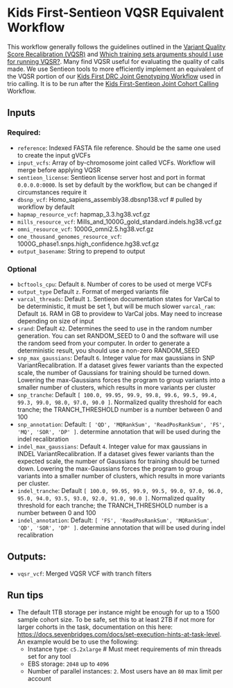 # Kids First-Sentieon VQSR Equivalent Workflow

This workflow generally follows the guidelines outlined in the [Variant Quality Score Recalibration (VQSR)](https://gatk.broadinstitute.org/hc/en-us/articles/360035531612-Variant-Quality-Score-Recalibration-VQSR) and [Which training sets arguments should I use for running VQSR?](https://gatk.broadinstitute.org/hc/en-us/articles/4402736812443-Which-training-sets-arguments-should-I-use-for-running-VQSR).
Many find VQSR useful for evaluating the quality of calls made.
We use Sentieon tools to more efficiently implement an equivalent of the VQSR portion of our [Kids First DRC Joint Genotyping Workflow](https://github.com/kids-first/kf-jointgenotyping-workflow/tree/master) used in trio calling.
It is to be run after the [Kids First-Sentieon Joint Cohort Calling](../README.md) Workflow.

## Inputs
### Required:
 - `reference`: Indexed FASTA file reference. Should be the same one used to create the input gVCFs
 - `input_vcfs`: Array of by-chromosome joint called VCFs. Workflow will merge before applying VQSR
 - `sentieon_license`: Sentieon license server host and port in format `0.0.0.0:0000`. Is set by default by the workflow, but can be changed if circumstances require it
 - `dbsnp_vcf`: Homo_sapiens_assembly38.dbsnp138.vcf # pulled by workflow by default
 - `hapmap_resource_vcf`: hapmap_3.3.hg38.vcf.gz
 - `mills_resource_vcf`: Mills_and_1000G_gold_standard.indels.hg38.vcf.gz
 - `omni_resource_vcf`: 1000G_omni2.5.hg38.vcf.gz
 - `one_thousand_genomes_resource_vcf`: 1000G_phase1.snps.high_confidence.hg38.vcf.gz
 - `output_basename`: String to prepend to output
### Optional
 - `bcftools_cpu`: Default `8`. Number of cores to be used ot merge VCFs
 - `output_type` Default `z`. Format of merged variants file
 - `varcal_threads`: Default `1`. Sentieon documentation states for VarCal to be deterministic, it must be set 1, but will be much slower
 `varcal_ram`: Default `16`. RAM in GB to providew to VarCal jobs. May need to increase depending on size of input
 - `srand`: Default `42`. Determines the seed to use in the random number generation. You can set RANDOM_SEED to 0 and the software will use the random seed from your computer. In order to generate a deterministic result, you should use a non-zero RANDOM_SEED
 - `snp_max_gaussians`: Default `6`. Integer value for max gaussians in SNP VariantRecalibration. If a dataset gives fewer variants
      than the expected scale, the number of Gaussians for training should be turned down. Lowering the max-Gaussians forces the program
      to group variants into a smaller number of clusters, which results in more variants per cluster
 - `snp_tranche`: Default `[ 100.0, 99.95, 99.9, 99.8, 99.6, 99.5, 99.4, 99.3, 99.0, 98.0, 97.0, 90.0 ]`. Normalized quality threshold for each tranche; the TRANCH_THRESHOLD number is a number between 0 and 100
 - `snp_annotation`: Default: `[ 'QD', 'MQRankSum', 'ReadPosRankSum', 'FS', 'MQ', 'SOR', 'DP' ]`. determine annotation that will be used during the indel recalibration
 - `indel_max_gaussians`: Default `4`. Integer value for max gaussians in INDEL VariantRecalibration. If a dataset gives fewer
      variants than the expected scale, the number of Gaussians for training should be turned down. Lowering the max-Gaussians forces
      the program to group variants into a smaller number of clusters, which results in more variants per cluster.
 - `indel_tranche`: Default `[ 100.0, 99.95, 99.9, 99.5, 99.0, 97.0, 96.0, 95.0, 94.0, 93.5, 93.0, 92.0, 91.0, 90.0 ]`. Normalized quality threshold for each tranche; the TRANCH_THRESHOLD number is a number between 0 and 100
 - `indel_annotation`: Default: `[ 'FS', 'ReadPosRankSum', 'MQRankSum', 'QD', 'SOR', 'DP' ]`. determine annotation that will be used during indel recalibration

## Outputs:
 - `vqsr_vcf`: Merged VQSR VCF with tranch filters

## Run tips
 - The default 1TB storage per instance might be enough for up to a 1500 sample cohort size. To be safe, set this to at least 2TB if not more for larger cohorts in the task, documentation on this here: https://docs.sevenbridges.com/docs/set-execution-hints-at-task-level. An example would be to use the following:
   - Instance type: `c5.2xlarge` # Must meet requirements of min threads set for any tool
   - EBS storage: `2048` up to `4096`
   - Number of parallel instances: `2`. Most users have an `80` max limit per account

